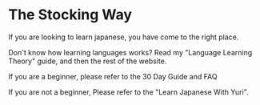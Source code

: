 # The Stocking Way

If you are looking to learn japanese, you have come to the right place.

Don't know how learning languages works? Read my "Language Learning Theory" guide, and then the rest of the website.

If you are a beginner, please refer to the 30 Day Guide and FAQ

If you are not a beginner, Please refer to the "Learn Japanese With Yuri".

